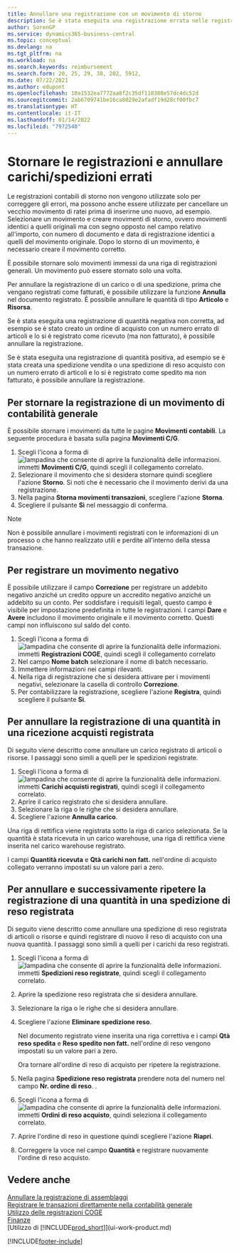 ```yaml
---
title: Annullare una registrazione con un movimento di storno
description: Se è stata eseguita una registrazione errata nelle registrazioni generali, è possibile utilizzare la funzione Storno per annullare la registrazione con un audit trail corretto.
author: SorenGP
ms.service: dynamics365-business-central
ms.topic: conceptual
ms.devlang: na
ms.tgt_pltfrm: na
ms.workload: na
ms.search.keywords: reimbursement
ms.search.form: 20, 25, 29, 38, 202, 5912,
ms.date: 07/22/2021
ms.author: edupont
ms.openlocfilehash: 10a1532ea7772aa8f2c35df118388e57dc4dc52d
ms.sourcegitcommit: 2ab6709741be16ca8029e2afadf19d28cf00fbc7
ms.translationtype: HT
ms.contentlocale: it-IT
ms.lasthandoff: 01/14/2022
ms.locfileid: "7972540"
---
```

# <a name="reverse-journal-postings-and-undo-receiptsshipments"></a>Stornare le registrazioni e annullare carichi/spedizioni errati

Le registrazioni contabili di storno non vengono utilizzate solo per correggere gli errori, ma possono anche essere utilizzate per cancellare un vecchio movimento di ratei prima di inserirne uno nuovo, ad esempio. Selezionare un movimento e creare movimenti di storno, ovvero movimenti identici a quelli originali ma con segno opposto nel campo relativo all'importo, con numero di documento e data di registrazione identici a quelli del movimento originale. Dopo lo storno di un movimento, è necessario creare il movimento corretto.

È possibile stornare solo movimenti immessi da una riga di registrazioni generali. Un movimento può essere stornato solo una volta.

Per annullare la registrazione di un carico o di una spedizione, prima che vengano registrati come fatturati, è possibile utilizzare la funzione **Annulla** nel documento registrato. È possibile annullare le quantità di tipo **Articolo** e **Risorsa**.

Se è stata eseguita una registrazione di quantità negativa non corretta, ad esempio se è stato creato un ordine di acquisto con un numero errato di articoli e lo si è registrato come ricevuto (ma non fatturato), è possibile annullare la registrazione.

Se è stata eseguita una registrazione di quantità positiva, ad esempio se è stata creata una spedizione vendita o una spedizione di reso acquisto con un numero errato di articoli e lo si è registrato come spedito ma non fatturato, è possibile annullare la registrazione.   

## <a name="to-reverse-the-journal-posting-of-a-general-ledger-entry"></a>Per stornare la registrazione di un movimento di contabilità generale
È possibile stornare i movimenti da tutte le pagine **Movimenti contabili**. La seguente procedura è basata sulla pagina **Movimenti C/G**.
1. Scegli l'icona a forma di ![lampadina che consente di aprire la funzionalità delle informazioni.](media/ui-search/search_small.png "Informazioni sull'operazione che si desidera eseguire") immetti **Movimenti C/G**, quindi scegli il collegamento correlato.
2. Selezionare il movimento che si desidera stornare quindi scegliere l'azione **Storno**. Si noti che è necessario che il movimento derivi da una registrazione.
3. Nella pagina **Storna movimenti transazioni**, scegliere l'azione **Storna**.
4. Scegliere il pulsante **Sì** nel messaggio di conferma.

> [!NOTE]
> Non è possibile annullare i movimenti registrati con le informazioni di un processo o che hanno realizzato utili e perdite all'interno della stessa transazione.

## <a name="to-post-a-negative-entry"></a>Per registrare un movimento negativo  
È possibile utilizzare il campo **Correzione** per registrare un addebito negativo anziché un credito oppure un accredito negativo anziché un addebito su un conto. Per soddisfare i requisiti legali, questo campo è visibile per impostazione predefinita in tutte le registrazioni. I campi **Dare** e **Avere** includono il movimento originale e il movimento corretto. Questi campi non influiscono sul saldo del conto.  

1.  Scegli l'icona a forma di ![lampadina che consente di aprire la funzionalità delle informazioni.](media/ui-search/search_small.png "Informazioni sull'operazione che si desidera eseguire") immetti **Registrazioni COGE**, quindi scegli il collegamento correlato  
2.  Nel campo **Nome batch** selezionare il nome di batch necessario.  
3.  Immettere informazioni nei campi rilevanti.  
4.  Nella riga di registrazione che si desidera attivare per i movimenti negativi, selezionare la casella di controllo **Correzione**.  
5.  Per contabilizzare la registrazione, scegliere l'azione **Registra**, quindi scegliere il pulsante **Sì**.

## <a name="to-undo-a-quantity-posting-on-a-posted-purchase-receipt"></a>Per annullare la registrazione di una quantità in una ricezione acquisti registrata  
Di seguito viene descritto come annullare un carico registrato di articoli o risorse. I passaggi sono simili a quelli per le spedizioni registrate.

1.  Scegli l'icona a forma di ![lampadina che consente di aprire la funzionalità delle informazioni.](media/ui-search/search_small.png "Informazioni sull'operazione che si desidera eseguire") immetti **Carichi acquisti registrati**, quindi scegli il collegamento correlato.  
2.  Aprire il carico registrato che si desidera annullare.  
3.  Selezionare la riga o le righe che si desidera annullare.  
4.  Scegliere l'azione **Annulla carico**.

Una riga di rettifica viene registrata sotto la riga di carico selezionata. Se la quantità è stata ricevuta in un carico warehouse, una riga di rettifica viene inserita nel carico warehouse registrato.  

I campi **Quantità ricevuta** e **Qtà carichi non fatt.** nell'ordine di acquisto collegato verranno impostati su un valore pari a zero.

## <a name="to-undo-and-then-redo-a-quantity-posting-on-a-posted-return-shipment"></a>Per annullare e successivamente ripetere la registrazione di una quantità in una spedizione di reso registrata
Di seguito viene descritto come annullare una spedizione di reso registrata di articoli o risorse e quindi registrare di nuovo il reso di acquisto con una nuova quantità. I passaggi sono simili a quelli per i carichi da reso registrati.

1.  Scegli l'icona a forma di ![lampadina che consente di aprire la funzionalità delle informazioni.](media/ui-search/search_small.png "Informazioni sull'operazione che si desidera eseguire") immetti **Spedizioni reso registrate**, quindi scegli il collegamento correlato.  
2.  Aprire la spedizione reso registrata che si desidera annullare.
3. Selezionare la riga o le righe che si desidera annullare.  

4.  Scegliere l'azione **Eliminare spedizione reso**.  

    Nel documento registrato viene inserita una riga correttiva e i campi **Qtà reso spedita** e **Reso spedito non fatt.** nell'ordine di reso vengono impostati su un valore pari a zero.  

    Ora tornare all'ordine di reso di acquisto per ripetere la registrazione.  

5.  Nella pagina **Spedizione reso registrata** prendere nota del numero nel campo **Nr. ordine di reso**. .  
6.  Scegli l'icona a forma di ![lampadina che consente di aprire la funzionalità delle informazioni.](media/ui-search/search_small.png "Informazioni sull'operazione che si desidera eseguire") immetti **Ordini di reso acquisto**, quindi seleziona il collegamento correlato.  
7.  Aprire l'ordine di reso in questione quindi scegliere l'azione **Riapri**.  
8.  Correggere la voce nel campo **Quantità** e registrare nuovamente l'ordine di reso acquisto.  

## <a name="see-also"></a>Vedere anche

[Annullare la registrazione di assemblaggi](assembly-how-to-undo-assembly-posting.md)  
[Registrare le transazioni direttamente nella contabilità generale](finance-how-post-transactions-directly.md)  
[Utilizzo delle registrazioni COGE](ui-work-general-journals.md)  
[Finanze](finance.md)  
[Utilizzo di [!INCLUDE[prod_short](includes/prod_short.md)]](ui-work-product.md)  


[!INCLUDE[footer-include](includes/footer-banner.md)]